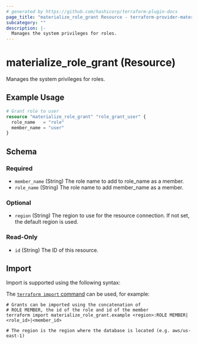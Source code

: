 ```yaml
---
# generated by https://github.com/hashicorp/terraform-plugin-docs
page_title: "materialize_role_grant Resource - terraform-provider-materialize"
subcategory: ""
description: |-
  Manages the system privileges for roles.
---
```


# materialize_role_grant (Resource)

Manages the system privileges for roles.

## Example Usage

```terraform
# Grant role to user
resource "materialize_role_grant" "role_grant_user" {
  role_name   = "role"
  member_name = "user"
}
```

<!-- schema generated by tfplugindocs -->
## Schema

### Required

- `member_name` (String) The role name to add to role_name as a member.
- `role_name` (String) The role name to add member_name as a member.

### Optional

- `region` (String) The region to use for the resource connection. If not set, the default region is used.

### Read-Only

- `id` (String) The ID of this resource.

## Import

Import is supported using the following syntax:

The [`terraform import` command](https://developer.hashicorp.com/terraform/cli/commands/import) can be used, for example:

```shell
# Grants can be imported using the concatenation of
# ROLE MEMBER, the id of the role and id of the member
terraform import materialize_role_grant.example <region>:ROLE MEMBER|<role_id>|<member_id>

# The region is the region where the database is located (e.g. aws/us-east-1)
```
